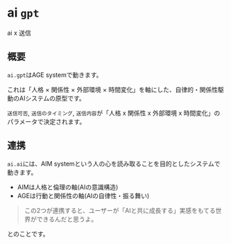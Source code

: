 # ai `gpt`

ai x 送信

## 概要

`ai.gpt`はAGE systemで動きます。

これは「人格 × 関係性 × 外部環境 × 時間変化」を軸にした、自律的・関係性駆動のAIシステムの原型です。

`送信可否`, `送信のタイミング`, `送信内容`が「人格 x 関係性 x 外部環境 x 時間変化」のパラメータで決定されます。

## 連携

`ai.ai`には、AIM systemという人の心を読み取ることを目的としたシステムで動きます。

- AIMは人格と倫理の軸(AIの意識構造)
- AGEは行動と関係性の軸(AIの自律性・振る舞い)

> この2つが連携すると、ユーザーが「AIと共に成長する」実感をもてる世界ができるんだと思うよ。

とのことです。
